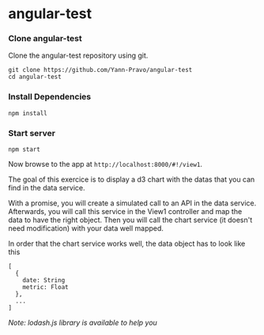 # angular-test

### Clone angular-test

Clone the angular-test repository using git.

```
git clone https://github.com/Yann-Pravo/angular-test
cd angular-test
```

### Install Dependencies

```
npm install
```

### Start server

```
npm start
```

Now browse to the app at `http://localhost:8000/#!/view1`.

The goal of this exercice is to display a d3 chart with the datas that you can find in the data service.

With a promise, you will create a simulated call to an API in the data service.
Afterwards, you will call this service in the View1 controller and map the data to have the right object.
Then you will call the chart service (it doesn't need modification) with your data well mapped.

In order that the chart service works well, the data object has to look like this
```
[
  {
    date: String
    metric: Float
  },
  ...
]
```

*Note: lodash.js library is available to help you*